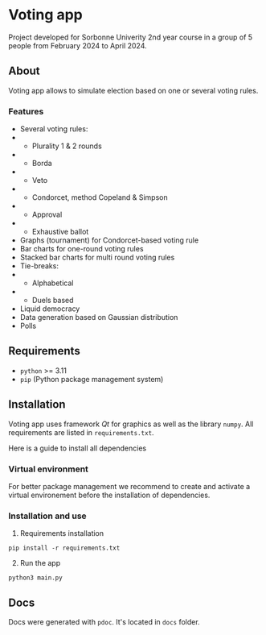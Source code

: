 # Voting app

Project developed for Sorbonne Univerity 2nd year course in a group of 5 people from February 2024 to April 2024.

## About

Voting app allows to simulate election based on one or several voting rules.

### Features

- Several voting rules:
- - Plurality 1 & 2 rounds
- - Borda
- - Veto
- - Condorcet, method Copeland & Simpson
- - Approval
- - Exhaustive ballot
- Graphs (tournament) for Condorcet-based voting rule
- Bar charts for one-round voting rules
- Stacked bar charts for multi round voting rules
- Tie-breaks:
- - Alphabetical
- - Duels based
- Liquid democracy
- Data generation based on Gaussian distribution
- Polls

## Requirements

- `python` >= 3.11
- `pip` (Python package management system)

## Installation

Voting app uses framework _Qt_ for graphics as well as the library `numpy`. All requirements are listed in `requirements.txt`.

Here is a guide to install all dependencies

### Virtual environment

For better package management we recommend to create and activate a virtual environement before the installation of dependencies.

### Installation and use

1. Requirements installation

`pip install -r requirements.txt`

2. Run the app

`python3 main.py`

## Docs

Docs were generated with `pdoc`. It's located in `docs` folder.
